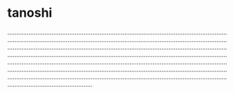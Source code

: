 # tanoshi

....................................................................................................................................................................................................................................................................................................................................................................................................................................................................................................................................................................................................................................................................................................................................................................................................................................................................................................................................................